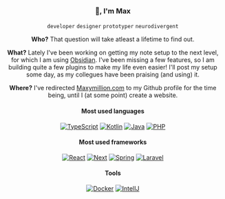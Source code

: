 <h3 align="center">🖖, I'm Max</h3>
<p align="center"><code>developer</code> <code>designer</code> <code>prototyper</code> <code>neurodivergent</code></p>
<p align="center"><strong>Who?</strong> That question will take atleast a lifetime to find out.</p>
<p align="center"><strong>What?</strong> Lately I've been working on getting my note setup to the next level, for which I am using <a href="https://obsidian.md">Obsidian</a>. I've been missing a few features, so I am building quite a few plugins to make my life even easier! I'll post my setup some day, as my collegues have been praising (and using) it.</p>
<p align="center"><strong>Where?</strong> I've redirected <a href="https://www.maxymillion.com">Maxymillion.com</a> to my Github profile for the time being, until I (at some point) create a website.</p>
<h4 align="center">Most used languages</h3>
<p align="center">
  <a href="#"><img alt="TypeScript" src="https://img.shields.io/badge/TypeScript-3178C6.svg?logo=TypeScript&logoColor=white" /></a>
  <a href="#"><img alt="Kotlin" src="https://img.shields.io/badge/Kotlin-7F52FF.svg?logo=Kotlin&logoColor=white" /></a>
  <a href="#"><img alt="Java" src="https://img.shields.io/badge/Java-5382a1.svg?logo=Java&logoColor=white" /></a>
  <a href="#"><img alt="PHP" src="https://img.shields.io/badge/PHP-777BB4.svg?logo=PHP&logoColor=white" /></a>
</p>
<h4 align="center">Most used frameworks</h3>
<p align="center">
  <a href="#"><img alt="React" src="https://img.shields.io/badge/React-61DAFB.svg?logo=React&logoColor=black" /></a>
  <a href="#"><img alt="Next" src="https://img.shields.io/badge/Next-000000.svg?logo=Next.js&logoColor=white" /></a>
  <a href="#"><img alt="Spring" src="https://img.shields.io/badge/Spring-6DB33F.svg?logo=Spring&logoColor=white" /></a>
  <a href="#"><img alt="Laravel" src="https://img.shields.io/badge/Laravel-FF2D20.svg?logo=Laravel&logoColor=white" /></a>
</p>
<h4 align="center">Tools</h3>
<p align="center">
  <a href="https://www.docker.com/" target="_blank"><img alt="Docker" src="https://img.shields.io/badge/Docker-2496ED.svg?logo=Docker&logoColor=white" /></a>
  <a href="https://www.jetbrains.com/idea/" target="_blank"><img alt="IntelIJ" src="https://img.shields.io/badge/IntelliJ%20IDEA-000000.svg?logo=intellijidea&logoColor=white" /></a>
</p>
